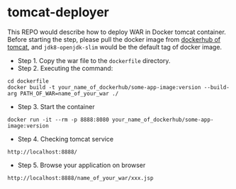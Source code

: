 # tomcat-deployer
This REPO would describe how to deploy WAR in Docker tomcat container.
Before starting the step, please pull the docker image from [dockerhub of tomcat](https://hub.docker.com/_/tomcat?tab=description), 
and `jdk8-openjdk-slim` would be the default tag of docker image.

* Step 1. Copy the war file to the `dockerfile` directory.
* Step 2. Executing the command:
```$bash
cd dockerfile
docker build -t your_name_of_dockerhub/some-app-image:version --build-arg PATH_OF_WAR=name_of_your_war ./
```
* Step 3. Start the container
```$bash
docker run -it --rm -p 8888:8080 your_name_of_dockerhub/some-app-image:version
```
* Step 4. Checking tomcat service
```$bash
http://localhost:8888/
```
* Step 5. Browse your application on browser
```$bash
http://localhost:8888/name_of_your_war/xxx.jsp
```
